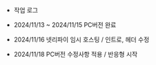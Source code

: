 
* 작업 로그

* 2024/11/13 ~ 2024/11/15 PC버전 완료
* 2024/11/16 넷리파이 임시 호스팅 / 인트로, 헤더 수정
* 2024/11/18 PC버전 수정사항 적용 / 반응형 시작